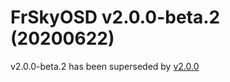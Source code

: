 FrSkyOSD v2.0.0-beta.2 (20200622)
=================================

v2.0.0-beta.2 has been superseded by [v2.0.0](FrSkyOSD-v2.0.0_20200707.md)
